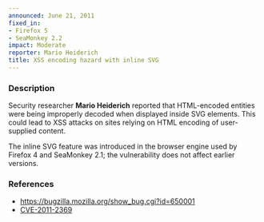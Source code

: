 ```yaml
---
announced: June 21, 2011
fixed_in:
- Firefox 5
- SeaMonkey 2.2
impact: Moderate
reporter: Mario Heiderich
title: XSS encoding hazard with inline SVG
---
```


<h3>Description</h3>

<p>Security researcher <strong>Mario Heiderich</strong> reported that
HTML-encoded entities were being improperly decoded when displayed
inside SVG elements.  This could lead to XSS attacks on sites relying
on HTML encoding of user-supplied content.</p>

<p class="note">The inline SVG feature was introduced in the browser engine used
by Firefox 4 and SeaMonkey 2.1; the vulnerability does not affect earlier versions.</p>

<h3>References</h3>

<ul>
  <li><a href="https://bugzilla.mozilla.org/show_bug.cgi?id=650001">https://bugzilla.mozilla.org/show_bug.cgi?id=650001</a></li>
  <li><a class="ex-ref" href="http://cve.mitre.org/cgi-bin/cvename.cgi?name=CVE-2011-2369">CVE-2011-2369</a></li>
</ul>




